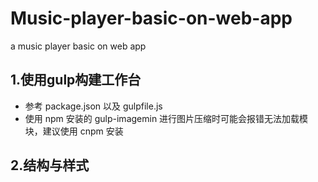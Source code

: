 # Music-player-basic-on-web-app
a music player basic on web app

## 1.使用gulp构建工作台

- 参考 package.json 以及 gulpfile.js 
- 使用 npm 安装的 gulp-imagemin 进行图片压缩时可能会报错无法加载模块，建议使用 cnpm 安装

## 2.结构与样式